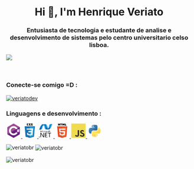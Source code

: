 <h1 align="center">Hi 👋, I'm Henrique Veriato</h1>
<h3 align="center">Entusiasta de tecnologia e estudante de analise e desenvolvimento de sistemas pelo centro universitario celso lisboa.</h3>

<a href="https://visitorbadge.io/status?path=https%3A%2F%2Fgithub.com%2Fveriatobr"><img src="https://api.visitorbadge.io/api/combined?path=https%3A%2F%2Fgithub.com%2Fveriatobr&label=Visitantes&labelColor=%23697689&countColor=%23555555&style=flat&labelStyle=none" /></a>


<p align="left"> <a href="https://twitter.com/" target="blank"><img src="https://img.shields.io/twitter/follow/?logo=twitter&style=for-the-badge" alt="" /></a> </p>

<h3 align="left">Conecte-se comigo =D :</h3>
<p align="left">
<a href="https://linkedin.com/in/veriatodev" target="blank"><img align="center" src="https://raw.githubusercontent.com/rahuldkjain/github-profile-readme-generator/master/src/images/icons/Social/linked-in-alt.svg" alt="veriatodev" height="30" width="40" /></a>
</p>

<h3 align="left">Linguagens e desenvolvimento :</h3>
<p align="left"> <a href="https://www.w3schools.com/cs/" target="_blank" rel="noreferrer"> <img src="https://raw.githubusercontent.com/devicons/devicon/master/icons/csharp/csharp-original.svg" alt="csharp" width="40" height="40"/> </a> <a href="https://www.w3schools.com/css/" target="_blank" rel="noreferrer"> <img src="https://raw.githubusercontent.com/devicons/devicon/master/icons/css3/css3-original-wordmark.svg" alt="css3" width="40" height="40"/> </a> <a href="https://dotnet.microsoft.com/" target="_blank" rel="noreferrer"> <img src="https://raw.githubusercontent.com/devicons/devicon/master/icons/dot-net/dot-net-original-wordmark.svg" alt="dotnet" width="40" height="40"/> </a> <a href="https://www.w3.org/html/" target="_blank" rel="noreferrer"> <img src="https://raw.githubusercontent.com/devicons/devicon/master/icons/html5/html5-original-wordmark.svg" alt="html5" width="40" height="40"/> </a> <a href="https://developer.mozilla.org/en-US/docs/Web/JavaScript" target="_blank" rel="noreferrer"> <img src="https://raw.githubusercontent.com/devicons/devicon/master/icons/javascript/javascript-original.svg" alt="javascript" width="40" height="40"/> </a> <a href="https://www.python.org" target="_blank" rel="noreferrer"> <img src="https://raw.githubusercontent.com/devicons/devicon/master/icons/python/python-original.svg" alt="python" width="40" height="40"/> </a> </p>

<p><img align="left" src="https://github-readme-stats.vercel.app/api/top-langs?username=veriatobr&show_icons=true&locale=en&layout=compact" alt="veriatobr" /></p>

<p>&nbsp;<img align="center" src="https://github-readme-stats.vercel.app/api?username=veriatobr&show_icons=true&locale=en" alt="veriatobr" /></p>

<p><img align="center" src="https://github-readme-streak-stats.herokuapp.com/?user=veriatobr&" alt="veriatobr" /></p>
